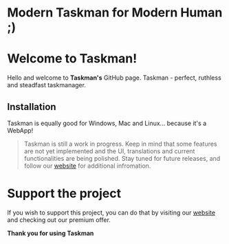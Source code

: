 # Modern Taskman for Modern Human ;)

# Welcome to Taskman!
Hello and welcome to **Taskman's** GitHub page. Taskman - perfect, ruthless and steadfast taskmanager.

## Installation

Taskman is equally good for Windows, Mac and Linux... because it's a WebApp!
> Taskman is still a work in progress. Keep in mind that some features are not yet implemented and the UI, translations and current functionalities are being polished. Stay tuned for future releases, and follow our [website](https://oleksandradamenko.github.io/Taskman/) for additional infromation.

# Support the project

If you wish to support this project, you can do that by visiting our [website](https://oleksandradamenko.github.io/Taskman/) and checking out our premium offer.

**Thank you for using Taskman**
